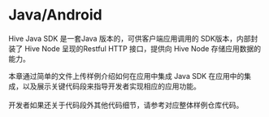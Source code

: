 # Java/Android

Hive Java SDK 是一套Java 版本的，可供客户端应用调用的 SDK版本，内部封装了 Hive Node 呈现的Restful HTTP 接口，提供向 Hive Node 存储应用数据的能力。

本章通过简单的文件上传样例介绍如何在应用中集成 Java SDK 在应用中的集成，以及展示关键代码段来指导开发者实现相应的应用功能。\
\
开发者如果还关于代码段外其他代码细节，请参考对应整体样例仓库代码。
